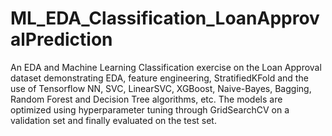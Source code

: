 # ML_EDA_Classification_LoanApprovalPrediction
An EDA and Machine Learning Classification exercise on the Loan Approval dataset demonstrating EDA, feature engineering, StratifiedKFold and the use of Tensorflow NN, SVC, LinearSVC, XGBoost, Naive-Bayes, Bagging, Random Forest and Decision Tree algorithms, etc. The models are optimized using hyperparameter tuning through GridSearchCV on a validation set and finally evaluated on the test set.
